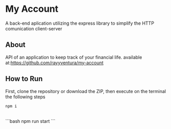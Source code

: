 # My Account

A back-end aplication utilizing the express library to simplify the HTTP comunication client-server

## About
API of an application to keep track of your financial life. 
available at:https://github.com/rayyventura/my-account

## How to Run

First, clone the repository or download the ZIP, then execute on the terminal the following steps
</br>
```bash
npm i
```
 </br>
```bash
npm run start
```

